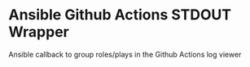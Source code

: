 # Ansible Github Actions STDOUT Wrapper
Ansible callback to group roles/plays in the Github Actions log viewer 
